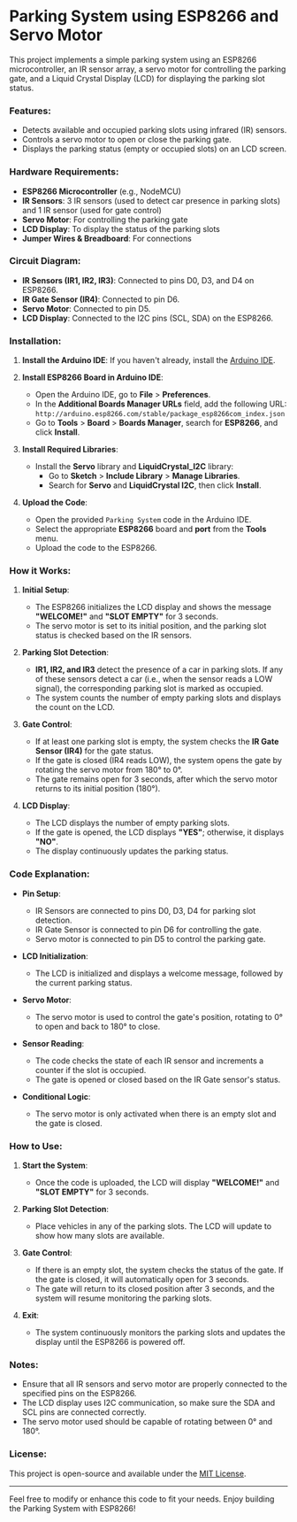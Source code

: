 # Parking System using ESP8266 and Servo Motor

This project implements a simple parking system using an ESP8266 microcontroller, an IR sensor array, a servo motor for controlling the parking gate, and a Liquid Crystal Display (LCD) for displaying the parking slot status.

### Features:
- Detects available and occupied parking slots using infrared (IR) sensors.
- Controls a servo motor to open or close the parking gate.
- Displays the parking status (empty or occupied slots) on an LCD screen.

### Hardware Requirements:
- **ESP8266 Microcontroller** (e.g., NodeMCU)
- **IR Sensors**: 3 IR sensors (used to detect car presence in parking slots) and 1 IR sensor (used for gate control)
- **Servo Motor**: For controlling the parking gate
- **LCD Display**: To display the status of the parking slots
- **Jumper Wires & Breadboard**: For connections

### Circuit Diagram:
- **IR Sensors (IR1, IR2, IR3)**: Connected to pins D0, D3, and D4 on ESP8266.
- **IR Gate Sensor (IR4)**: Connected to pin D6.
- **Servo Motor**: Connected to pin D5.
- **LCD Display**: Connected to the I2C pins (SCL, SDA) on the ESP8266.

### Installation:

1. **Install the Arduino IDE**:
   If you haven't already, install the [Arduino IDE](https://www.arduino.cc/en/software).

2. **Install ESP8266 Board in Arduino IDE**:
   - Open the Arduino IDE, go to **File** > **Preferences**.
   - In the **Additional Boards Manager URLs** field, add the following URL:  
     `http://arduino.esp8266.com/stable/package_esp8266com_index.json`
   - Go to **Tools** > **Board** > **Boards Manager**, search for **ESP8266**, and click **Install**.

3. **Install Required Libraries**:
   - Install the **Servo** library and **LiquidCrystal_I2C** library:
     - Go to **Sketch** > **Include Library** > **Manage Libraries**.
     - Search for **Servo** and **LiquidCrystal I2C**, then click **Install**.

4. **Upload the Code**:
   - Open the provided `Parking System` code in the Arduino IDE.
   - Select the appropriate **ESP8266** board and **port** from the **Tools** menu.
   - Upload the code to the ESP8266.

### How it Works:

1. **Initial Setup**:
   - The ESP8266 initializes the LCD display and shows the message **"WELCOME!"** and **"SLOT EMPTY"** for 3 seconds.
   - The servo motor is set to its initial position, and the parking slot status is checked based on the IR sensors.

2. **Parking Slot Detection**:
   - **IR1, IR2, and IR3** detect the presence of a car in parking slots. If any of these sensors detect a car (i.e., when the sensor reads a LOW signal), the corresponding parking slot is marked as occupied.
   - The system counts the number of empty parking slots and displays the count on the LCD.
   
3. **Gate Control**:
   - If at least one parking slot is empty, the system checks the **IR Gate Sensor (IR4)** for the gate status.
   - If the gate is closed (IR4 reads LOW), the system opens the gate by rotating the servo motor from 180° to 0°.
   - The gate remains open for 3 seconds, after which the servo motor returns to its initial position (180°).
   
4. **LCD Display**:
   - The LCD displays the number of empty parking slots.
   - If the gate is opened, the LCD displays **"YES"**; otherwise, it displays **"NO"**.
   - The display continuously updates the parking status.

### Code Explanation:

- **Pin Setup**: 
  - IR Sensors are connected to pins D0, D3, D4 for parking slot detection.
  - IR Gate Sensor is connected to pin D6 for controlling the gate.
  - Servo motor is connected to pin D5 to control the parking gate.

- **LCD Initialization**:
  - The LCD is initialized and displays a welcome message, followed by the current parking status.

- **Servo Motor**:
  - The servo motor is used to control the gate's position, rotating to 0° to open and back to 180° to close.

- **Sensor Reading**:
  - The code checks the state of each IR sensor and increments a counter if the slot is occupied.
  - The gate is opened or closed based on the IR Gate sensor's status.

- **Conditional Logic**:
  - The servo motor is only activated when there is an empty slot and the gate is closed.

### How to Use:

1. **Start the System**: 
   - Once the code is uploaded, the LCD will display **"WELCOME!"** and **"SLOT EMPTY"** for 3 seconds.

2. **Parking Slot Detection**:
   - Place vehicles in any of the parking slots. The LCD will update to show how many slots are available.
   
3. **Gate Control**:
   - If there is an empty slot, the system checks the status of the gate. If the gate is closed, it will automatically open for 3 seconds.
   - The gate will return to its closed position after 3 seconds, and the system will resume monitoring the parking slots.

4. **Exit**: 
   - The system continuously monitors the parking slots and updates the display until the ESP8266 is powered off.

### Notes:
- Ensure that all IR sensors and servo motor are properly connected to the specified pins on the ESP8266.
- The LCD display uses I2C communication, so make sure the SDA and SCL pins are connected correctly.
- The servo motor used should be capable of rotating between 0° and 180°.

### License:
This project is open-source and available under the [MIT License](LICENSE).

---

Feel free to modify or enhance this code to fit your needs. Enjoy building the Parking System with ESP8266!
